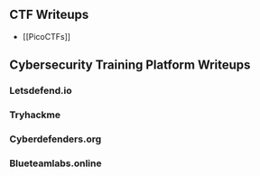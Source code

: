 ## CTF Writeups
- [[PicoCTFs]]

## Cybersecurity Training Platform Writeups
### Letsdefend.io
### Tryhackme
### Cyberdefenders.org
### Blueteamlabs.online